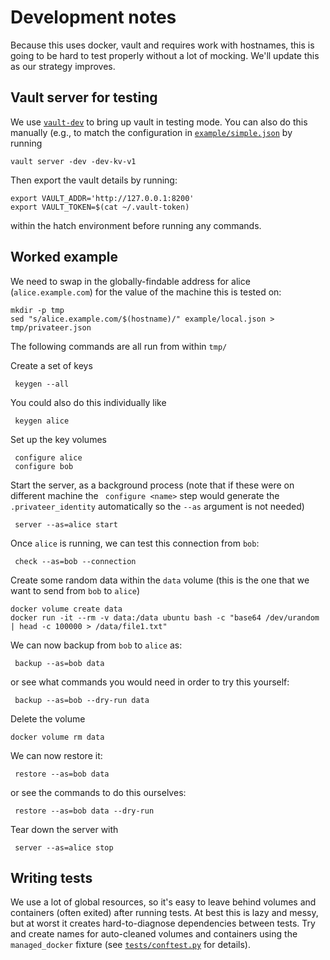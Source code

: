 # Development notes

Because this uses docker, vault and requires work with hostnames, this is going to be hard to test properly without a lot of mocking.  We'll update this as our strategy improves.

## Vault server for testing

We use [`vault-dev`](https://github.com/vimc/vault-dev) to bring up vault in testing mode.  You can also do this manually (e.g., to match the configuration in [`example/simple.json`](example/simple.json) by running

```
vault server -dev -dev-kv-v1
```

Then export the vault details by running:

```
export VAULT_ADDR='http://127.0.0.1:8200'
export VAULT_TOKEN=$(cat ~/.vault-token)
```

within the hatch environment before running any commands.

## Worked example

We need to swap in the globally-findable address for alice (`alice.example.com`) for the value of the machine this is tested on:

```
mkdir -p tmp
sed "s/alice.example.com/$(hostname)/" example/local.json > tmp/privateer.json
```

The following commands are all run from within `tmp/`

Create a set of keys

```
 keygen --all
```

You could also do this individually like

```
 keygen alice
```

Set up the key volumes

```
 configure alice
 configure bob
```

Start the server, as a background process (note that if these were on different machine the ` configure <name>` step would generate the `.privateer_identity` automatically so the `--as` argument is not needed)

```
 server --as=alice start
```

Once `alice` is running, we can test this connection from `bob`:

```
 check --as=bob --connection
```

Create some random data within the `data` volume (this is the one that we want to send from `bob` to `alice`)

```
docker volume create data
docker run -it --rm -v data:/data ubuntu bash -c "base64 /dev/urandom | head -c 100000 > /data/file1.txt"
```

We can now backup from `bob` to `alice` as:

```
 backup --as=bob data
```

or see what commands you would need in order to try this yourself:

```
 backup --as=bob --dry-run data
```

Delete the volume

```
docker volume rm data
```

We can now restore it:

```
 restore --as=bob data
```

or see the commands to do this ourselves:

```
 restore --as=bob data --dry-run
```

Tear down the server with

```
 server --as=alice stop
```

## Writing tests

We use a lot of global resources, so it's easy to leave behind volumes and containers (often exited) after running tests. At best this is lazy and messy, but at worst it creates hard-to-diagnose dependencies between tests. Try and create names for auto-cleaned volumes and containers using the `managed_docker` fixture (see [`tests/conftest.py`](tests/conftest.py) for details).
